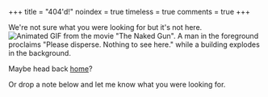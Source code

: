 +++
title = "404'd!"
noindex = true
timeless = true
comments = true
+++

We're not sure what you were looking for but it's not here.
![Animated GIF from the movie "The Naked Gun". A man in the foreground proclaims "Please disperse. Nothing to see here." while a building explodes in the background.](/images/nothing-to-see-here.gif)

Maybe head back [home](/)?

Or drop a note below and let me know what you were looking for.
